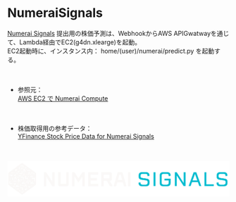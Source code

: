 # NumeraiSignals


[Numerai Signals](https://signals.numer.ai/tournament) 提出用の株価予測は、WebhookからAWS APIGwatwayを通じて、Lambda経由でEC2(g4dn.xlearge)を起動。  
EC2起動時に、インスタンス内： home/(user)/numerai/predict.py を起動する。

　

- 参照元：  
[AWS EC2 で Numerai Compute](https://zenn.dev/kunigaku/articles/50c079b033e6051bc764)

　

- 株価取得用の参考データ：  
[YFinance Stock Price Data for Numerai Signals](https://www.kaggle.com/code1110/yfinance-stock-price-data-for-numerai-signals)

　

<a href="https://signals.numer.ai/tournament">
  <img src="https://github.com/whitecat-22/NumeraiSignals/blob/main/signals-logo-white.6b048f21.png">
</a>
